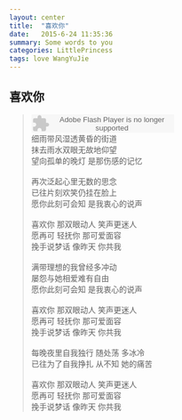 ```yaml
---
layout: center
title:  "喜欢你"
date:   2015-6-24 11:35:36
summary: Some words to you
categories: LittlePrincess
tags: love WangYuJie
---
```


## <span class="red">喜欢你</span>
> <embed src="http://www.xiami.com/widget/14666509_1773430479/singlePlayer.swf" type="application/x-shockwave-flash" width="257" height="33" wmode="transparent"></embed><br>
> <span class="blue">细雨带风湿透黄昏的街道</span><br>
> <span class="blue">抹去雨水双眼无故地仰望</span><br>
> <span class="blue">望向孤单的晚灯 是那伤感的记忆</span><br>
> <span class="blue"></span><br>
> <span class="blue">再次泛起心里无数的思念</span><br>
> <span class="blue">已往片刻欢笑仍挂在脸上</span><br>
> <span class="blue">愿你此刻可会知 是我衷心的说声</span><br>
> <span class="blue"></span><br>
> <span class="blue">喜欢你 那双眼动人 笑声更迷人</span><br>
> <span class="blue">愿再可 轻抚你 那可爱面容</span><br>
> <span class="blue">挽手说梦话 像昨天 你共我</span><br>
> <span class="blue"></span><br>
> <span class="blue">满带理想的我曾经多冲动</span><br>
> <span class="blue">屡怨与她相爱难有自由</span><br>
> <span class="blue">愿你此刻可会知 是我衷心的说声</span><br>
> <span class="blue"></span><br>
> <span class="blue">喜欢你 那双眼动人 笑声更迷人</span><br>
> <span class="blue">愿再可 轻抚你 那可爱面容</span><br>
> <span class="blue">挽手说梦话 像昨天 你共我</span><br>
> <span class="blue"></span><br>
> <span class="blue">每晚夜里自我独行 随处荡 多冰冷</span><br>
> <span class="blue">已往为了自我挣扎 从不知 她的痛苦</span><br>
> <span class="blue"></span><br>
> <span class="blue">喜欢你 那双眼动人 笑声更迷人</span><br>
> <span class="blue">愿再可 轻抚你 那可爱面容</span><br>
> <span class="blue">挽手说梦话 像昨天 你共我</span><br>